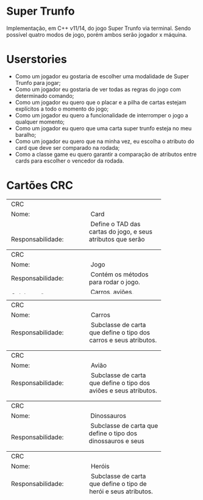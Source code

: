 <h1>Super Trunfo</h1>
Implementação, em C++ v11/14, do jogo Super Trunfo via terminal. Sendo possível quatro modos de jogo, porém ambos serão jogador x máquina.

<h1>Userstories</h1>

<ul>
  <li>Como um jogador eu gostaria de escolher uma modalidade de Super Trunfo para jogar;</li>
  <li>Como um jogador eu gostaria de ver todas as regras do jogo com determinado comando;</li>
  <li>Como um jogador eu quero que o placar e a pilha de cartas estejam explícitos a todo o momento do jogo;</li>
  <li>Como um jogador eu quero a funcionalidade de interromper o jogo a qualquer momento;</li>
  <li>Como um jogador eu quero que uma carta super trunfo esteja no meu baralho;</li>
  <li>Como um jogador eu quero que na minha vez, eu escolha o atributo do card que deve ser comparado na rodada;</li>
  <li>Como a classe game eu quero garantir a comparação de atributos entre cards para escolher o vencedor da rodada.</li>
</ul>

<h1>Cartões CRC</h1>

<table style="width: 406px; height: 116px;">
<tbody>
<tr>
<td style="width: 204px;">&nbsp;CRC</td>
<td style="width: 201px;">&nbsp;</td>
</tr>
<tr>
<td style="width: 204px;">&nbsp;Nome:</td>
<td style="width: 201px;">&nbsp;Card</td>
</tr>
<tr>
<td style="width: 204px;">&nbsp;Responsabilidade:</td>
<td style="width: 201px;">&nbsp;Define o TAD das cartas do jogo, e seus atributos que serão específicos em cada classe filhas.</td>
</tr>
<tr>
<td style="width: 204px;">&nbsp;Colabora&ccedil;&atilde;o:</td>
<td style="width: 201px;">&nbsp;Carros, aviões, dinossauros e heróis.</td>
</tr>
</tbody>
</table>

<table style="width: 406px; height: 116px;">
<tbody>
<tr>
<td style="width: 204px;">&nbsp;CRC</td>
<td style="width: 201px;">&nbsp;</td>
</tr>
<tr>
<td style="width: 204px;">&nbsp;Nome:</td>
<td style="width: 201px;">&nbsp;Jogo</td>
</tr>
<tr>
<td style="width: 204px;">&nbsp;Responsabilidade:</td>
<td style="width: 201px;">&nbsp;Contém os métodos para rodar o jogo.</td>
</tr>
<tr>
<td style="width: 204px;">&nbsp;Colabora&ccedil;&atilde;o:</td>
<td style="width: 201px;">&nbsp;Carros, aviões, dinossauros e heróis.</td>
</tr>
</tbody>
</table>

<table style="width: 406px; height: 116px;">
<tbody>
<tr>
<td style="width: 204px;">&nbsp;CRC</td>
<td style="width: 201px;">&nbsp;</td>
</tr>
<tr>
<td style="width: 204px;">&nbsp;Nome:</td>
<td style="width: 201px;">&nbsp;Carros</td>
</tr>
<tr>
<td style="width: 204px;">&nbsp;Responsabilidade:</td>
<td style="width: 201px;">&nbsp;Subclasse de carta que define o tipo dos carros e seus atributos.</td>
</tr>
<tr>
<td style="width: 204px;">&nbsp;Colabora&ccedil;&atilde;o:</td>
<td style="width: 201px;">&nbsp;Jogo.</td>
</tr>
</tbody>
</table>

<table style="width: 406px; height: 116px;">
<tbody>
<tr>
<td style="width: 204px;">&nbsp;CRC</td>
<td style="width: 201px;">&nbsp;</td>
</tr>
<tr>
<td style="width: 204px;">&nbsp;Nome:</td>
<td style="width: 201px;">&nbsp;Avião</td>
</tr>
<tr>
<td style="width: 204px;">&nbsp;Responsabilidade:</td>
<td style="width: 201px;">&nbsp;Subclasse de carta que define o tipo dos aviões e seus atributos.</td>
</tr>
<tr>
<td style="width: 204px;">&nbsp;Colabora&ccedil;&atilde;o:</td>
<td style="width: 201px;">&nbsp;Jogo.</td>
</tr>
</tbody>
</table>

<table style="width: 406px; height: 116px;">
<tbody>
<tr>
<td style="width: 204px;">&nbsp;CRC</td>
<td style="width: 201px;">&nbsp;</td>
</tr>
<tr>
<td style="width: 204px;">&nbsp;Nome:</td>
<td style="width: 201px;">&nbsp;Dinossauros</td>
</tr>
<tr>
<td style="width: 204px;">&nbsp;Responsabilidade:</td>
<td style="width: 201px;">&nbsp;Subclasse de carta que define o tipo dos dinossauros e seus atributos.</td>
</tr>
<tr>
<td style="width: 204px;">&nbsp;Colabora&ccedil;&atilde;o:</td>
<td style="width: 201px;">&nbsp;Jogo.</td>
</tr>
</tbody>
</table>

<table style="width: 406px; height: 116px;">
<tbody>
<tr>
<td style="width: 204px;">&nbsp;CRC</td>
<td style="width: 201px;">&nbsp;</td>
</tr>
<tr>
<td style="width: 204px;">&nbsp;Nome:</td>
<td style="width: 201px;">&nbsp;Heróis</td>
</tr>
<tr>
<td style="width: 204px;">&nbsp;Responsabilidade:</td>
<td style="width: 201px;">&nbsp;Subclasse de carta que define o tipo de herói e seus atributos.</td>
</tr>
<tr>
<td style="width: 204px;">&nbsp;Colabora&ccedil;&atilde;o:</td>
<td style="width: 201px;">&nbsp;Jogo.</td>
</tr>
</tbody>
</table>
